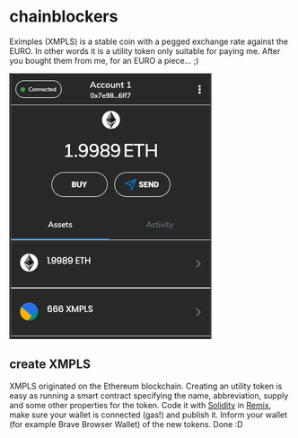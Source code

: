 # chainblockers

Eximples (XMPLS) is a stable coin with a pegged exchange rate against the EURO. In other words it is a utility token only suitable for paying me. After you bought them from me, for an EURO a piece... ;)

![Eximples (XMPLS)](XMPLS.png)

## create XMPLS

XMPLS originated on the Ethereum blockchain. Creating an utility token is easy as running a smart contract specifying the name, abbreviation, supply and some other properties for the token. Code it with [Solidity](https://docs.soliditylang.org/) in [Remix](https://remix.ethereum.org/), make sure your wallet is connected (gas!) and publish it. Inform your wallet (for example Brave Browser Wallet) of the new tokens. Done :D
